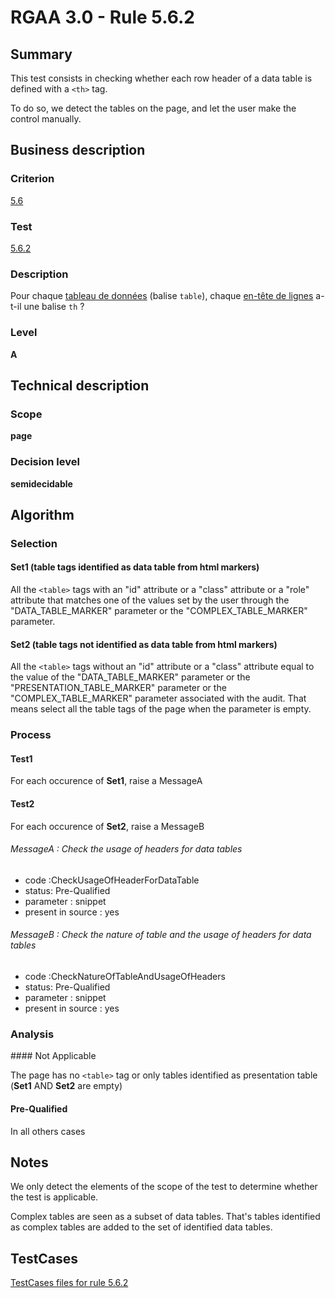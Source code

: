 # RGAA 3.0 -  Rule 5.6.2

## Summary

This test consists in checking whether each row header of a data table
is defined with a `<th>` tag.

To do so, we detect the tables on the page, and let the user make the control manually.

## Business description

### Criterion

[5.6](http://disic.github.io/rgaa_referentiel_en/RGAA3.0_Criteria_English_version_v1.html#crit-5-6)

### Test

[5.6.2](http://disic.github.io/rgaa_referentiel_en/RGAA3.0_Criteria_English_version_v1.html#test-5-6-2)

### Description

Pour chaque <a href="http://references.modernisation.gouv.fr/referentiel-technique-0#mTabDonnee">tableau de donn&eacute;es</a> (balise `table`), chaque <a href="http://references.modernisation.gouv.fr/referentiel-technique-0#mEnteteTab">en-t&ecirc;te de lignes</a> a-t-il une balise `th` ?

### Level

**A**

## Technical description

### Scope

**page**

### Decision level

**semidecidable**

## Algorithm

### Selection

#### Set1 (table tags identified as data table from html markers)

All the `<table>` tags with an "id" attribute or a "class" attribute or a
"role" attribute that matches one of the values set by the user through
the "DATA_TABLE_MARKER" parameter or the "COMPLEX_TABLE_MARKER" parameter.

#### Set2 (table tags not identified as data table from html markers)

All the `<table>` tags without an "id" attribute or a "class" attribute
equal to the value of the "DATA_TABLE_MARKER" parameter or the
"PRESENTATION_TABLE_MARKER" parameter  or the "COMPLEX_TABLE_MARKER" parameter associated with the audit. That
means select all the table tags of the page when the parameter is empty.

### Process

#### Test1

For each occurence of **Set1**, raise a MessageA

#### Test2

For each occurence of **Set2**, raise a MessageB

###### MessageA : Check the usage of headers for data tables

-   code :CheckUsageOfHeaderForDataTable
-   status: Pre-Qualified
-   parameter : snippet
-   present in source : yes

###### MessageB : Check the nature of table and the usage of headers for data tables

-   code :CheckNatureOfTableAndUsageOfHeaders
-   status: Pre-Qualified
-   parameter : snippet
-   present in source : yes

### Analysis

#### Not Applicable 

The page has no `<table>` tag or only tables
identified as presentation table (**Set1** AND **Set2** are empty)

#### Pre-Qualified 

In all others cases

## Notes

We only detect the elements of the scope of the test to determine
whether the test is applicable.

Complex tables are seen as a subset of data tables. That's tables identified as complex tables are added to the set of identified data tables.



##  TestCases 

[TestCases files for rule 5.6.2](https://github.com/Asqatasun/Asqatasun/tree/master/rules/rules-rgaa3.0/src/test/resources/testcases/rgaa30/Rgaa30Rule050602/) 


